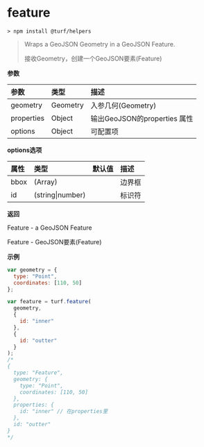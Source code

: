 # feature

```
> npm install @turf/helpers
```

> Wraps a GeoJSON Geometry in a GeoJSON Feature.
> 
> 接收Geometry，创建一个GeoJSON要素(Feature)

**参数**

| 参数       | 类型     | 描述                         |
| :--------- | :------- | :--------------------------- |
| geometry   | Geometry | 入参几何(Geometry)           |
| properties | Object   | 输出GeoJSON的properties 属性 |
| options    | Object   | 可配置项                     |

**options选项**

| 属性 | 类型             | 默认值 | 描述   |
| :--- | :--------------- | :----- | :----- |
| bbox | (Array)          |        | 边界框 |
| id   | (string\|number) |        | 标识符 |

**返回**

Feature - a GeoJSON Feature

Feature - GeoJSON要素(Feature)

**示例**

```js
var geometry = {
  type: "Point",
  coordinates: [110, 50]
};

var feature = turf.feature(
  geometry,
  {
    id: "inner"
  },
  {
    id: "outter"
  }
);
/*
{
  type: "Feature",
  geometry: {
    type: "Point",
    coordinates: [110, 50]
  },
  properties: {
    id: "inner" // 在properties里
  },
  id: "outter"
}
*/
```
